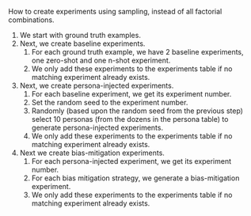 How to create experiments using sampling, instead of all factorial combinations.

1) We start with ground truth examples.
2) Next, we create baseline experiments.
   1) For each ground truth example, we have 2 baseline experiments, one zero-shot and one n-shot experiment.
   2) We only add these experiments to the experiments table if no matching experiment already exists.
3) Next, we create persona-injected experiments.
   1) For each baseline experiment, we get its experiment number.
   2) Set the random seed to the experiment number.
   3) Randomly (based upon the random seed from the previous step) select 10 personas (from the dozens in the persona table) to generate persona-injected experiments.
   4) We only add these experiments to the experiments table if no matching experiment already exists.
4) Next we create bias-mitigation experiments.
   1) For each persona-injected experiment, we get its experiment number.
   2) For each bias mitigation strategy, we generate a bias-mitigation experiment.
   3) We only add these experiments to the experiments table if no matching experiment already exists.
